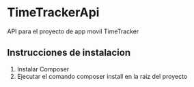 # TimeTrackerApi
 API para el proyecto de app movil TimeTracker

## Instrucciones de instalacion
1. Instalar Composer
2. Ejecutar el comando composer install en la raiz del proyecto

